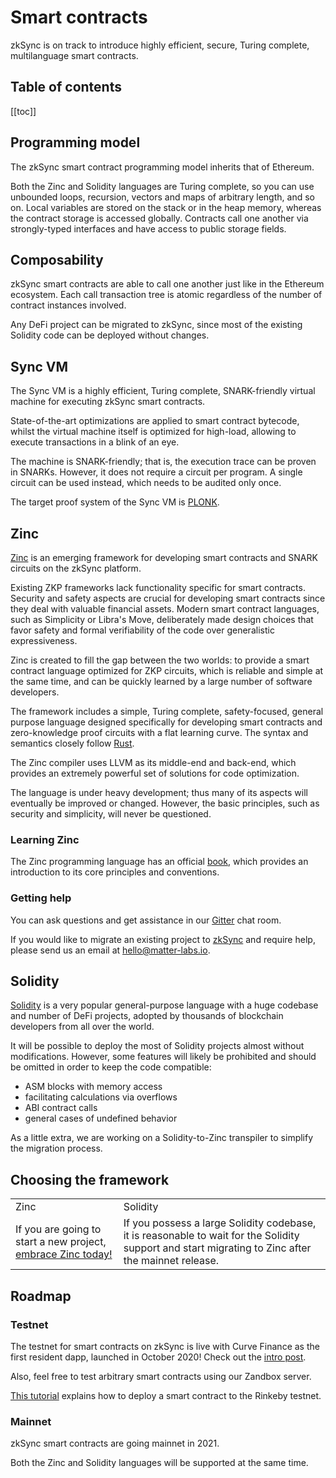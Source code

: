 # Smart contracts

zkSync is on track to introduce highly efficient, secure, Turing complete, multilanguage smart contracts.

## Table of contents

[[toc]]

<!-- spell-checker:disable -->

## Programming model

The zkSync smart contract programming model inherits that of Ethereum.

Both the Zinc and Solidity languages are Turing complete, so you can use unbounded loops, recursion, vectors and maps of
arbitrary length, and so on. Local variables are stored on the stack or in the heap memory, whereas the contract storage
is accessed globally. Contracts call one another via strongly-typed interfaces and have access to public storage fields.

## Composability

zkSync smart contracts are able to call one another just like in the Ethereum ecosystem. Each call transaction tree is
atomic regardless of the number of contract instances involved.

Any DeFi project can be migrated to zkSync, since most of the existing Solidity code can be deployed without changes.

## Sync VM

The Sync VM is a highly efficient, Turing complete, SNARK-friendly virtual machine for executing zkSync smart contracts.

State-of-the-art optimizations are applied to smart contract bytecode, whilst the virtual machine itself is optimized
for high-load, allowing to execute transactions in a blink of an eye.

The machine is SNARK-friendly; that is, the execution trace can be proven in SNARKs. However, it does not require a
circuit per program. A single circuit can be used instead, which needs to be audited only once.

The target proof system of the Sync VM is [PLONK](https://eprint.iacr.org/2019/953).

## Zinc

[Zinc](https://github.com/matter-labs/zinc) is an emerging framework for developing smart contracts and SNARK circuits
on the zkSync platform.

Existing ZKP frameworks lack functionality specific for smart contracts. Security and safety aspects are crucial for
developing smart contracts since they deal with valuable financial assets. Modern smart contract languages, such as
Simplicity or Libra's Move, deliberately made design choices that favor safety and formal verifiability of the code over
generalistic expressiveness.

Zinc is created to fill the gap between the two worlds: to provide a smart contract language optimized for ZKP circuits,
which is reliable and simple at the same time, and can be quickly learned by a large number of software developers.

The framework includes a simple, Turing complete, safety-focused, general purpose language designed specifically for
developing smart contracts and zero-knowledge proof circuits with a flat learning curve. The syntax and semantics closely
follow [Rust](https://www.rust-lang.org/).

The Zinc compiler uses LLVM as its middle-end and back-end, which provides an extremely powerful set of solutions for
code optimization.

The language is under heavy development; thus many of its aspects will eventually be improved or changed. However, the
basic principles, such as security and simplicity, will never be questioned.

### Learning Zinc

The Zinc programming language has an official [book](https://zinc.zksync.io/), which provides an introduction to its core
principles and conventions.

### Getting help

You can ask questions and get assistance in our [Gitter](https://gitter.im/matter-labs/zinc) chat room.

If you would like to migrate an existing project to [zkSync](https://zksync.io) and require help, please send us an
email at hello@matter-labs.io.

## Solidity

[Solidity](https://docs.soliditylang.org/en/v0.8.1/) is a very popular general-purpose language with a huge codebase and
number of DeFi projects, adopted by thousands of blockchain developers from all over the world.

It will be possible to deploy the most of Solidity projects almost without modifications. However, some features will
likely be prohibited and should be omitted in order to keep the code compatible:

- ASM blocks with memory access
- facilitating calculations via overflows
- ABI contract calls
- general cases of undefined behavior

As a little extra, we are working on a Solidity-to-Zinc transpiler to simplify the migration process.

## Choosing the framework

<table>
  <tr>
    <td>Zinc</td>
    <td>Solidity</td>
  </tr>
  <tr>
    <td>
    If you are going to start a new project, <a href="https://zinc.zksync.io/"> embrace Zinc today!</a>
    </td>
    <td>
    If you possess a large Solidity codebase, it is reasonable to wait for the Solidity support
    and start migrating to Zinc after the mainnet release.
    </td>
  </tr>
</table>

## Roadmap

### Testnet

The testnet for smart contracts on zkSync is live with Curve Finance as the first resident dapp, launched in October
2020! Check out the [intro post](https://medium.com/@matterlabs/5a72c496b350).

Also, feel free to test arbitrary smart contracts using our Zandbox server.

[This tutorial](https://zinc.zksync.io/07-smart-contracts/02-minimal-example.html) explains how to deploy a smart
contract to the Rinkeby testnet.

### Mainnet

zkSync smart contracts are going mainnet in 2021.

Both the Zinc and Solidity languages will be supported at the same time.

